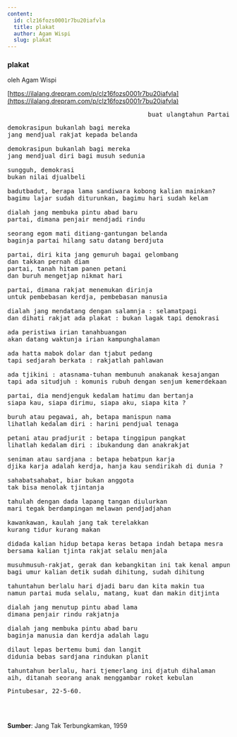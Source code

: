 ```yaml
---
content:
  id: clz16fozs0001r7bu20iafvla
  title: plakat
  author: Agam Wispi
  slug: plakat
---
```

### plakat

oleh Agam Wispi

[https://ilalang.drepram.com/p/clz16fozs0001r7bu20iafvla](https://ilalang.drepram.com/p/clz16fozs0001r7bu20iafvla)

<pre align="right">
buat ulangtahun Partai
</pre>

<pre>
demokrasipun bukanlah bagi mereka
jang mendjual rakjat kepada belanda

demokrasipun bukanlah bagi mereka
jang mendjual diri bagi musuh sedunia

sungguh, demokrasi
bukan nilai djualbeli

badutbadut, berapa lama sandiwara kobong kalian mainkan?
bagimu lajar sudah diturunkan, bagimu hari sudah kelam

dialah jang membuka pintu abad baru
partai, dimana penjair mendjadi rindu

seorang egom mati ditiang-gantungan belanda
baginja partai hilang satu datang berdjuta

partai, diri kita jang gemuruh bagai gelombang
dan takkan pernah diam
partai, tanah hitam panen petani
dan buruh mengetjap nikmat hari

partai, dimana rakjat menemukan dirinja
untuk pembebasan kerdja, pembebasan manusia

dialah jang mendatang dengan salamnja : selamatpagi
dan dihati rakjat ada plakat : bukan lagak tapi demokrasi

ada peristiwa irian tanahbuangan
akan datang waktunja irian kampunghalaman

ada hatta mabok dolar dan tjabut pedang
tapi sedjarah berkata : rakjatlah pahlawan

ada tjikini : atasnama-tuhan membunuh anakanak kesajangan
tapi ada situdjuh : komunis rubuh dengan senjum kemerdekaan

partai, dia mendjenguk kedalam hatimu dan bertanja
siapa kau, siapa dirimu, siapa aku, siapa kita ?

buruh atau pegawai, ah, betapa manispun nama
lihatlah kedalam diri : harini pendjual tenaga

petani atau pradjurit : betapa tinggipun pangkat
lihatlah kedalam diri : ibukandung dan anakrakjat

seniman atau sardjana : betapa hebatpun karja
djika karja adalah kerdja, hanja kau sendirikah di dunia ?

sahabatsahabat, biar bukan anggota
tak bisa menolak tjintanja

tahulah dengan dada lapang tangan diulurkan
mari tegak berdampingan melawan pendjadjahan

kawankawan, kaulah jang tak terelakkan
kurang tidur kurang makan

didada kalian hidup betapa keras betapa indah betapa mesra
bersama kalian tjinta rakjat selalu menjala

musuhmusuh-rakjat, gerak dan kebangkitan ini tak kenal ampun
bagi umur kalian detik sudah dihitung, sudah dihitung

tahuntahun berlalu hari djadi baru dan kita makin tua
namun partai muda selalu, matang, kuat dan makin ditjinta

dialah jang menutup pintu abad lama
dimana penjair rindu rakjatnja

dialah jang membuka pintu abad baru
baginja manusia dan kerdja adalah lagu

dilaut lepas bertemu bumi dan langit
didunia bebas sardjana rindukan planit

tahuntahun berlalu, hari tjemerlang ini djatuh dihalaman
aih, ditanah seorang anak menggambar roket kebulan
</pre>
<pre>
Pintubesar, 22-5-60.
</pre>
<br/><br/>

**Sumber**: Jang Tak Terbungkamkan, 1959
